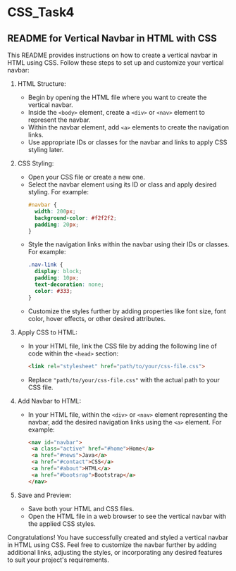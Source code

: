 # CSS_Task4
README for Vertical Navbar in HTML with CSS
--------------------------------------------

This README provides instructions on how to create a vertical navbar in HTML using CSS. Follow these steps to set up and customize your vertical navbar:

1. HTML Structure:
   - Begin by opening the HTML file where you want to create the vertical navbar.
   - Inside the `<body>` element, create a `<div>` or `<nav>` element to represent the navbar.
   - Within the navbar element, add `<a>` elements to create the navigation links.
   - Use appropriate IDs or classes for the navbar and links to apply CSS styling later.

2. CSS Styling:
   - Open your CSS file or create a new one.
   - Select the navbar element using its ID or class and apply desired styling. For example:
     ```css
     #navbar {
       width: 200px;
       background-color: #f2f2f2;
       padding: 20px;
     }
     ```
   - Style the navigation links within the navbar using their IDs or classes. For example:
     ```css
     .nav-link {
       display: block;
       padding: 10px;
       text-decoration: none;
       color: #333;
     }
     ```
   - Customize the styles further by adding properties like font size, font color, hover effects, or other desired attributes.

3. Apply CSS to HTML:
   - In your HTML file, link the CSS file by adding the following line of code within the `<head>` section:
     ```html
     <link rel="stylesheet" href="path/to/your/css-file.css">
     ```
   - Replace `"path/to/your/css-file.css"` with the actual path to your CSS file.

4. Add Navbar to HTML:
   - In your HTML file, within the `<div>` or `<nav>` element representing the navbar, add the desired navigation links using the `<a>` element. For example:
     ```html
     <nav id="navbar">
      <a class="active" href="#home">Home</a>
      <a href="#news">Java</a>
      <a href="#contact">CSS</a>
      <a href="#about">HTML</a>
      <a href="#bootsrap">Bootstrap</a>
     </nav>
     ```

5. Save and Preview:
   - Save both your HTML and CSS files.
   - Open the HTML file in a web browser to see the vertical navbar with the applied CSS styles.

Congratulations! You have successfully created and styled a vertical navbar in HTML using CSS. Feel free to customize the navbar further by adding additional links, adjusting the styles, or incorporating any desired features to suit your project's requirements.
